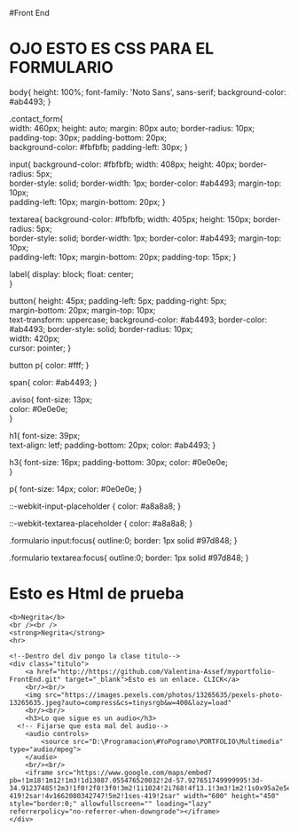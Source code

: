 #Front End











# OJO ESTO ES CSS PARA EL FORMULARIO
body{
  height: 100%; 
  font-family: 'Noto Sans', sans-serif;
  background-color: #ab4493; 
}


.contact_form{  
  width: 460px; 
  height: auto;
  margin: 80px auto;
  border-radius: 10px;  
  padding-top: 30px;
  padding-bottom: 20px;  
  background-color: #fbfbfb; 
  padding-left: 30px; 
}


input{
  background-color: #fbfbfb; 
  width: 408px; 
  height: 40px; 
  border-radius: 5px;  
  border-style: solid; 
  border-width: 1px; 
  border-color: #ab4493; 
  margin-top: 10px;  
  padding-left: 10px;
  margin-bottom: 20px; 
}


textarea{
  background-color: #fbfbfb; 
  width: 405px; 
  height: 150px; 
  border-radius: 5px;  
  border-style: solid; 
  border-width: 1px; 
  border-color: #ab4493; 
  margin-top: 10px;  
  padding-left: 10px;
  margin-bottom: 20px; 
  padding-top: 15px; 
}


label{
  display: block; 
  float: center;  
}


button{
  height: 45px; 
  padding-left: 5px;
  padding-right: 5px;   
  margin-bottom: 20px; 
  margin-top: 10px;   
  text-transform: uppercase;
  background-color: #ab4493; 
  border-color: #ab4493; 
  border-style: solid; 
  border-radius: 10px;  
  width: 420px;   
  cursor: pointer;
}


button p{
  color: #fff; 
}


span{
  color: #ab4493; 
}


.aviso{
  font-size: 13px;  
  color: #0e0e0e;  
}


h1{
  font-size: 39px;  
  text-align: letf; 
  padding-bottom: 20px; 
  color: #ab4493;
}


h3{
  font-size: 16px; 
  padding-bottom: 30px;
  color: #0e0e0e;   
}


p{
  font-size: 14px; 
  color: #0e0e0e; 
}


::-webkit-input-placeholder {
 color: #a8a8a8;
}


::-webkit-textarea-placeholder {
 color: #a8a8a8;
}


.formulario input:focus{
  outline:0;
  border: 1px solid #97d848;
}


.formulario textarea:focus{
  outline:0;
  border: 1px solid #97d848;
}

# Esto es Html de prueba
    <b>Negrita</b>
    <br /><br />
    <strong>Negrita</strong>
    <hr>
    
    <!--Dentro del div pongo la clase titulo-->
    <div class="titulo">
        <a href="http://https://github.com/Valentina-Assef/myportfolio-FrontEnd.git" target="_blank">Esto es un enlace. CLICK</a>
        <br/><br/>
        <img src="https://images.pexels.com/photos/13265635/pexels-photo-13265635.jpeg?auto=compress&cs=tinysrgb&w=400&lazy=load"
        <br/><br/>
        <h3>Lo que sigue es un audio</h3>
      <!-- Fijarse que esta mal del audio-->
        <audio controls>
            <source src="D:\Programacion\#YoPogramo\PORTFOLIO\Multimedia" type="audio/mpeg">
        </audio>
        <br/><br/>
        <iframe src="https://www.google.com/maps/embed?pb=!1m18!1m12!1m3!1d13087.055476520032!2d-57.927651749999995!3d-34.91237485!2m3!1f0!2f0!3f0!3m2!1i1024!2i768!4f13.1!3m3!1m2!1s0x95a2e5e32b344bbb%3A0x650b1322c5b780d1!2sEl%20Rinconcito%20Chalaco%20cevicher%C3%ADa!5e0!3m2!1ses-419!2sar!4v1662080342747!5m2!1ses-419!2sar" width="600" height="450" style="border:0;" allowfullscreen="" loading="lazy" referrerpolicy="no-referrer-when-downgrade"></iframe>
    </div>
